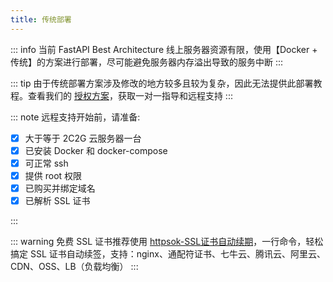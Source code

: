 ```yaml
---
title: 传统部署
---
```


::: info
当前 FastAPI Best Architecture 线上服务器资源有限，使用【Docker + 传统】的方案进行部署，尽可能避免服务器内存溢出导致的服务中断
:::

::: tip
由于传统部署方案涉及修改的地方较多且较为复杂，因此无法提供此部署教程。查看我们的 [授权方案](../../pricing.md)，获取一对一指导和远程支持
:::

::: note
远程支持开始前，请准备:

- [x] 大于等于 2C2G 云服务器一台
- [x] 已安装 Docker 和 docker-compose
- [x] 可正常 ssh
- [x] 提供 root 权限
- [x] 已购买并绑定域名
- [x] 已解析 SSL 证书

:::

::: warning
免费 SSL 证书推荐使用 [httpsok-SSL证书自动续期](https://httpsok.com/p/4Qjd)，一行命令，轻松搞定 SSL
证书自动续签，支持：nginx、通配符证书、七牛云、腾讯云、阿里云、CDN、OSS、LB（负载均衡）
:::
